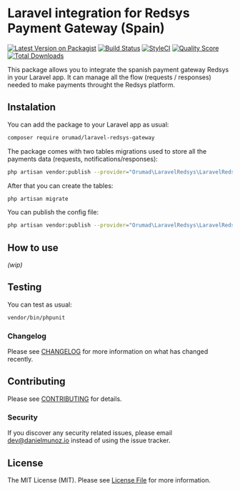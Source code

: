 # Laravel integration for Redsys Payment Gateway (Spain)

[![Latest Version on Packagist](https://img.shields.io/packagist/v/orumad/laravel-redsys-gateway.svg?style=flat-square)](https://packagist.org/packages/orumad/laravel-redsys-gateway)
[![Build Status](https://travis-ci.org/orumad/laravel-redsys-gateway.svg?branch=master)](https://travis-ci.org/orumad/laravel-redsys-gateway)
[![StyleCI](https://github.styleci.io/repos/184770182/shield?branch=master)](https://github.styleci.io/repos/184770182)
[![Quality Score](https://img.shields.io/scrutinizer/g/orumad/laravel-redsys-gateway.svg?style=flat-square)](https://scrutinizer-ci.com/g/orumad/laravel-redsys-gateway)
[![Total Downloads](https://img.shields.io/packagist/dt/orumad/laravel-redsys-gateway.svg?style=flat-square)](https://packagist.org/packages/orumad/laravel-redsys-gateway)

This package allows you to integrate the spanish payment gateway Redsys in your Laravel app. It can manage all the flow (requests / responses) needed to make payments throught the Redsys platform.


## Instalation

You can add the package to your Laravel app as usual:

```bash
composer require orumad/laravel-redsys-gateway
```

The package comes with two tables migrations used to store all the payments data (requests, notifications/responses):

```bash
php artisan vendor:publish --provider="Orumad\LaravelRedsys\LaravelRedsysServiceProvider" --tag="migrations"
```

After that you can create the tables:

```bash
php artisan migrate
```

You can publish the config file:

```bash
php artisan vendor:publish --provider="Orumad\LaravelRedsys\LaravelRedsysServiceProvider" --tag="config"
```


## How to use

_(wip)_

## Testing

You can test as usual:

```bash
vendor/bin/phpunit
```

### Changelog

Please see [CHANGELOG](CHANGELOG.md) for more information on what has changed recently.

## Contributing

Please see [CONTRIBUTING](CONTRIBUTING.md) for details.

### Security

If you discover any security related issues, please email dev@danielmunoz.io instead of using the issue tracker.

## License

The MIT License (MIT). Please see [License File](LICENSE.md) for more information.
